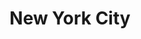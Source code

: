 ---
published:  false
title:			"New York City"
post_path:	2018-01-01-new-york
date_start:	January 2018
metadata:
  - year: 2018
  - cities:
      - NYC
  - states:
      - New York
  - countries:
      - United States
  - continents:
      - North America
  - regions:
      - United States
photos:
  - ext:    01.jpg
    class:  horizontal
  - ext:    02.jpg
    class:  vertical
---